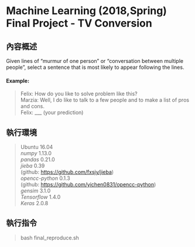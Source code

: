 # Machine Learning (2018,Spring) Final Project  - TV Conversion
## 內容概述
Given lines of “murmur of one person” or “conversation between multiple people”,  select a sentence that is most likely to appear following the lines.  
   
#### Example:  
> Felix: How do you like to solve problem like this?  
> Marzia: Well, I do like to talk to a few people and to make a list of pros and cons.  
> Felix: ___  (your prediction)

## 執行環境
> Ubuntu 16.04  
> *numpy* 1.13.0  
> *pandas* 0.21.0  
> *jieba* 0.39  
> (github: https://github.com/fxsjy/jieba)  
> *opencc-python* 0.1.3  
> (github: https://github.com/yichen0831/opencc-python)  
> *gensim* 3.1.0  
> *Tensorflow* 1.4.0  
> *Keras* 2.0.8  


## 執行指令
> bash final_reproduce.sh
